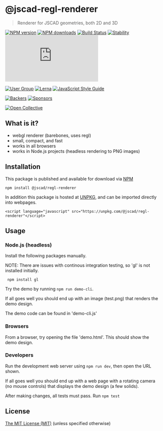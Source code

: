 # @jscad-regl-renderer

> Renderer for JSCAD geometries, both 2D and 3D

[![NPM version](https://badge.fury.io/js/%40jscad%2Fregl-renderer.svg)](https://www.npmjs.com/package/@jscad/regl-renderer)
[![NPM downloads](https://img.shields.io/npm/dw/@jscad/regl-renderer)](https://www.npmjs.com/package/@jscad/regl-renderer)
[![Build Status](https://travis-ci.org/jscad/OpenJSCAD.org.svg?branch=master)](https://travis-ci.org/jscad/OpenJSCAD.org)
[![Stability](https://img.shields.io/badge/stability-stable-success)](https://github.com/emersion/stability-badges#stable)
[![License](https://img.shields.io/github/license/jscad/OpenJSCAD.org)](https://github.com/jscad/OpenJSCAD.org/blob/master/LICENSE)

[![User Group](https://img.shields.io/badge/maintained%20by-user%20group-blue)](https://openjscad.nodebb.com/)
[![Lerna](https://img.shields.io/badge/maintained%20with-lerna-blue)](https://lerna.js.org/)
[![JavaScript Style Guide](https://img.shields.io/badge/code_style-standard-blue)](https://standardjs.com)

[![Backers](https://img.shields.io/opencollective/backers/openjscad)](https://opencollective.com/openjscad)
[![Sponsors](https://img.shields.io/opencollective/sponsors/openjscad)](https://opencollective.com/openjscad)

<a href="https://opencollective.com/openjscad"><img src="https://opencollective.com/openjscad/donate/button.png?color=blue" alt="Open Collective"></a>

## What is it?
- webgl renderer (barebones, uses regl)
- small, compact, and fast
- works in all browsers
- works in Node.js projects (headless rendering to PNG images)


## Installation

This package is published and available for download via [NPM](https://www.npmjs.com/org/jscad)
```
npm install @jscad/regl-renderer
```

In addition this package is hosted at [UNPKG](https://unpkg.com/), and can be imported directly into webpages.

```
<script language="javascript" src="https://unpkg.com/@jscad/regl-renderer"</script>
```

## Usage

### Node.js (headless)

Install the following packages manually.

NOTE: There are issues with continous integration testing, so 'gl' is not installed initially.

```
 npm install gl
```

Try the demo by running ```npm run demo-cli```.

If all goes well you should end up with an image (test.png) that renders the demo design.

The demo code can be found in 'demo-cli.js'

### Browsers

From a browser, try opening the file 'demo.html'. This should show the demo design.

### Developers

Run the development web server using ```npm run dev```, then open the URL shown.

If all goes well you should end up with a web page with a rotating camera (no mouse controls) that displays the demo design (a few solids).

After making changes, all tests must pass. Run ```npm test```

## License

[The MIT License (MIT)](../../../LICENSE)
(unless specified otherwise)
